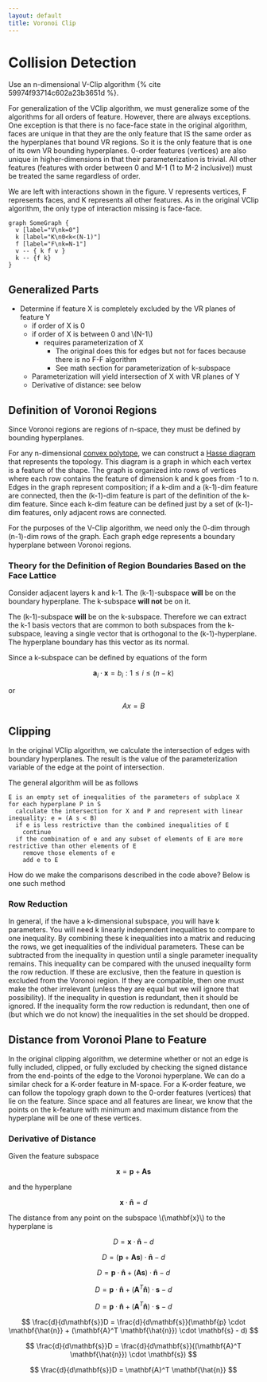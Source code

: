 ```yaml
---
layout: default
title: Voronoi Clip
---
```


# Collision Detection

Use an n-dimensional V-Clip algorithm {% cite 59974f93714c602a23b3651d %}.

For generalization of the VClip algorithm, we must generalize some of the algorithms for all orders of feature.
However, there are always exceptions.
One exception is that there is no face-face state in the original algorithm, faces are unique in 
that they are the only feature that IS the same order as the hyperplanes that bound VR regions.
So it is the only feature that is one of its own VR bounding hyperplanes.
0-order features (vertices) are also unique in higher-dimensions in that their parameterization is trivial.
All other features (features with order between 0 and M-1 (1 to M-2 inclusive)) must be treated the
same regardless of order.

We are left with interactions shown in the figure.
V represents vertices, F represents faces, and K represents all other features.
As in the original VClip algorithm, the only type of interaction missing is face-face.

    graph SomeGraph {
      v [label="V\nk=0"]
      k [label="K\n0<k<(N-1)"]
      f [label="F\nk=N-1"]
      v -- { k f v }
      k -- {f k}
    }
    
## Generalized Parts

* Determine if feature X is completely excluded by the VR planes of feature Y
  * if order of X is 0
  * if order of X is between 0 and \\(N-1\\)
    * requires parameterization of X
      * The original does this for edges but not for faces because there is no F-F algorithm
      * See math section for parameterization of k-subspace 
   * Parameterization will yield intersection of X with VR planes of Y
   * Derivative of distance: see below

## Definition of Voronoi Regions

Since Voronoi regions are regions of n-space, they must be defined by bounding hyperplanes.

For any n-dimensional [convex polytope](http://en.wikipedia.org/wiki/Convex_polytope#Properties), 
we can construct a [Hasse diagram](http://en.wikipedia.org/wiki/Hasse_diagram) that represents the topology.
This diagram is a graph in which each vertex is a feature of the shape.
The graph is organized into rows of vertices where each row contains the feature of dimension k and k goes from -1 to n.
Edges in the graph represent composition; if a k-dim and a (k-1)-dim feature are connected, then the (k-1)-dim feature is part of the definition of the k-dim feature.
Since each k-dim feature can be defined just by a set of (k-1)-dim features, only adjacent rows are connected.

For the purposes of the V-Clip algorithm, we need only the 0-dim through (n-1)-dim rows of the graph.
Each graph edge represents a boundary hyperplane between Voronoi regions.

### Theory for the Definition of Region Boundaries Based on the Face Lattice

Consider adjacent layers k and k-1.
The (k-1)-subspace __will__ be on the boundary hyperplane.
The k-subspace __will not__ be on it.

The (k-1)-subspace __will__ be on the k-subspace.
Therefore we can extract the k-1 basis vectors that are common to both subspaces from the k-subspace, leaving a single vector that is orthogonal to the (k-1)-hyperplane.
The hyperplane boundary has this vector as its normal.

Since a k-subspace can be defined by equations of the form

$$
\mathbf{a}_i \cdot \mathbf{x} = b_i : 1 \le i \le (n-k)
$$

or

$$
Ax = B
$$

## Clipping

In the original VClip algorithm, we calculate the intersection of edges with boundary hyperplanes. The result is the value of the parameterization variable of the edge at the point of intersection.

The general algorithm will be as follows

    E is an empty set of inequalities of the parameters of subplace X
    for each hyperplane P in S
      calculate the intersection for X and P and represent with linear inequality: e = (A s < B)
      if e is less restrictive than the combined inequalities of E
        continue
      if the combination of e and any subset of elements of E are more restrictive than other elements of E
        remove those elements of e
        add e to E

How do we make the comparisons described in the code above?
Below is one such method

### Row Reduction

In general, if the have a k-dimensional subspace, you will have k parameters.
You will need k linearly independent inequalities to compare to one inequality.
By combining these k inequalities into a matrix and reducing the rows, we get inequalities of the individual parameters.
These can be subtracted from the inequality in question until a single parameter inequality remains.
This inequality can be compared with the unused inequailty form the row reduction.
If these are exclusive, then the feature in question is excluded from the Voronoi region.
If they are compatible, then one must make the other irrelevant (unless they are equal but we will ignore that possibility).
If the inequality in question is redundant, then it should be ignored.
If the inequality form the row reduction is redundant, then one of (but which we do not know) the inequalities in the set should be dropped.

## Distance from Voronoi Plane to Feature

In the original clipping algorithm, we determine whether or not an edge is fully included, clipped, or fully excluded by checking the signed distance from the end-points of the edge to the Voronoi hyperplane.
We can do a similar check for a K-order feature in M-space.
For a K-order feature, we can follow the topology graph down to the 0-order features (vertices) that lie on the feature.
Since space and all features are linear, we know that the points on the k-feature with minimum and maximum distance from the hyperplane will be one of these vertices.

### Derivative of Distance

Given the feature subspace


$$
\mathbf{x}=\mathbf{p} + \mathbf{A}\mathbf{s}
$$


and the hyperplane


$$
\mathbf{x} \cdot \mathbf{\hat{n}} = d
$$


The distance from any point on the subspace \\(\mathbf{x}\\) to the hyperplane is


$$
D = \mathbf{x} \cdot \mathbf{\hat{n}} - d
$$



$$
D = (\mathbf{p} + \mathbf{A}\mathbf{s}) \cdot \mathbf{\hat{n}} - d
$$



$$
D = \mathbf{p} \cdot \mathbf{\hat{n}} + (\mathbf{A}\mathbf{s}) \cdot \mathbf{\hat{n}} - d
$$



$$
D = \mathbf{p} \cdot \mathbf{\hat{n}} + (\mathbf{A}^T \mathbf{\hat{n}}) \cdot \mathbf{s} - d
$$



$$
D = \mathbf{p} \cdot \mathbf{\hat{n}} + (\mathbf{A}^T \mathbf{\hat{n}}) \cdot \mathbf{s} - d
$$



$$
\frac{d}{d\mathbf{s}}D = \frac{d}{d\mathbf{s}}(\mathbf{p} \cdot \mathbf{\hat{n}} + (\mathbf{A}^T \mathbf{\hat{n}}) \cdot \mathbf{s} - d)
$$



$$
\frac{d}{d\mathbf{s}}D = \frac{d}{d\mathbf{s}}((\mathbf{A}^T \mathbf{\hat{n}}) \cdot \mathbf{s})
$$



$$
\frac{d}{d\mathbf{s}}D = \mathbf{A}^T \mathbf{\hat{n}}
$$



